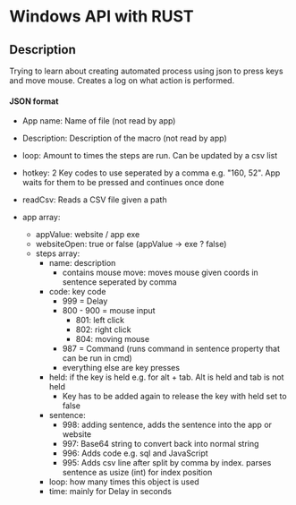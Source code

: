 # Windows API with RUST

## Description

Trying to learn about creating automated process using json to press keys and move mouse.
Creates a log on what action is performed.

#### JSON format

- App name: Name of file (not read by app)
- Description: Description of the macro (not read by app)
- loop: Amount to times the steps are run. Can be updated by a csv list
- hotkey: 2 Key codes to use seperated by a comma e.g. "160, 52". App waits for them to be pressed and continues once done
- readCsv: Reads a CSV file given a path

- app array:
    - appValue: website / app exe
    - websiteOpen: true or false (appValue -> exe ? false)
    - steps array:
        - name: description
            - contains mouse move: moves mouse given coords in sentence seperated by comma
        - code: key code
            - 999 = Delay
            - 800 - 900 = mouse input
                - 801: left click
                - 802: right click
                - 804: moving mouse
            - 987 = Command (runs command in sentence property that can be run in cmd)
            - everything else are key presses
        - held: if the key is held e.g. for alt + tab. Alt is held and tab is not held
            - Key has to be added again to release the key with held set to false
        - sentence: 
            - 998: adding sentence, adds the sentence into the app or website
            - 997: Base64 string to convert back into normal string
            - 996: Adds code e.g. sql and JavaScript
            - 995: Adds csv line after split by comma by index. parses sentence as usize (int) for index position
        - loop: how many times this object is used
        - time: mainly for Delay in seconds